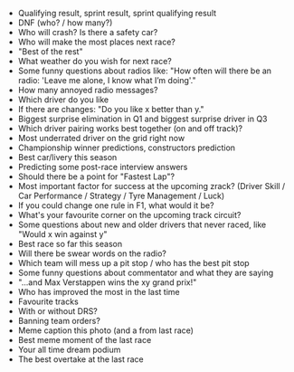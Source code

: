 - Qualifying result, sprint result, sprint qualifying result
- DNF (who? / how many?)
- Who will crash? Is there a safety car?
- Who will make the most places next race?
- "Best of the rest"
- What weather do you wish for next race?
- Some funny questions about radios like:
  "How often will there be an radio: 'Leave me alone, I know what I’m doing'."
- How many annoyed radio messages?
- Which driver do you like
- If there are changes: "Do you like x better than y."
- Biggest surprise elimination in Q1 and biggest surprise driver in Q3
- Which driver pairing works best together (on and off track)?
- Most underrated driver on the grid right now
- Championship winner predictions, constructors prediction
- Best car/livery this season
- Predicting some post-race interview answers
- Should there be a point for "Fastest Lap"?
- Most important factor for success at the upcoming zrack? (Driver Skill / Car Performance / Strategy / Tyre Management / Luck)
- If you could change one rule in F1, what would it be?
- What's your favourite corner on the upcoming track circuit?
- Some questions about new and older drivers that never raced, like "Would x win against y"
- Best race so far this season
- Will there be swear words on the radio?
- Which team will mess up a pit stop / who has the best pit stop
- Some funny questions about commentator and what they are saying
- "...and Max Verstappen wins the xy grand prix!"
- Who has improved the most in the last time
- Favourite tracks
- With or without DRS?
- Banning team orders?
- Meme caption this photo (and a from last race)
- Best meme moment of the last race
- Your all time dream podium
- The best overtake at the last race